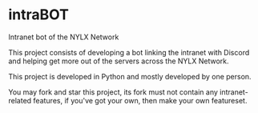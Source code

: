 # intraBOT
Intranet bot of the NYLX Network

This project consists of developing a bot linking the intranet with Discord and helping get more out of the servers across the NYLX Network.

This project is developed in Python and mostly developed by one person.

You may fork and star this project, its fork must not contain any intranet-related features, if you've got your own, then make your own featureset.
